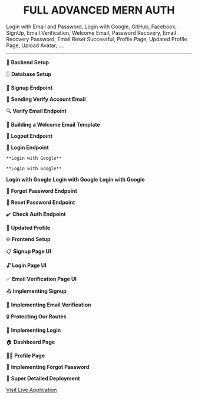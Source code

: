 <h1 style="text-align: center;"><b>FULL ADVANCED MERN AUTH</b></h1>

Login with Email and Password, Login with Google, GitHub, Facebook, SignUp, Email Verification, Welcome Email, Password Recovery, Email Recovery Password, Email Reset Successful, Profile Page, Updated Profile Page, Upload Avatar, ....

---

🔧 **Backend Setup**

🗄️ **Database Setup**

🔐 **Signup Endpoint**

📧 **Sending Verify Account Email**

🔍 **Verify Email Endpoint**

📄 **Building a Welcome Email Template**

🚪 **Logout Endpoint**

🔑 **Login Endpoint**

    **Login with Google**

    **Login with Google**

**Login with Google**
**Login with Google**
**Login with Google**



🔄 **Forgot Password Endpoint**

🔁 **Reset Password Endpoint**

✔️ **Check Auth Endpoint**

👥 **Updated Profile**

🌐 **Frontend Setup**

📋 **Signup Page UI**

🔓 **Login Page UI**

✅ **Email Verification Page UI**

📤 **Implementing Signup**

📧 **Implementing Email Verification**

🔒 **Protecting Our Routes**

🔑 **Implementing Login**

🏠 **Dashboard Page**

🙋‍♀️ **Profile Page**

🔄 **Implementing Forgot Password**

🚀 **Super Detailed Deployment**

[Visit Live Application](https://advanced-auth-jxby.onrender.com)
